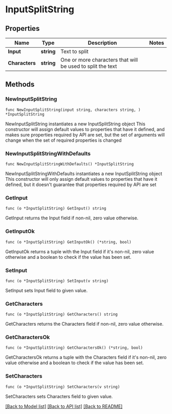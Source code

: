 # InputSplitString

## Properties

Name | Type | Description | Notes
------------ | ------------- | ------------- | -------------
**Input** | **string** | Text to split | 
**Characters** | **string** | One or more characters that will be used to split the text | 

## Methods

### NewInputSplitString

`func NewInputSplitString(input string, characters string, ) *InputSplitString`

NewInputSplitString instantiates a new InputSplitString object
This constructor will assign default values to properties that have it defined,
and makes sure properties required by API are set, but the set of arguments
will change when the set of required properties is changed

### NewInputSplitStringWithDefaults

`func NewInputSplitStringWithDefaults() *InputSplitString`

NewInputSplitStringWithDefaults instantiates a new InputSplitString object
This constructor will only assign default values to properties that have it defined,
but it doesn't guarantee that properties required by API are set

### GetInput

`func (o *InputSplitString) GetInput() string`

GetInput returns the Input field if non-nil, zero value otherwise.

### GetInputOk

`func (o *InputSplitString) GetInputOk() (*string, bool)`

GetInputOk returns a tuple with the Input field if it's non-nil, zero value otherwise
and a boolean to check if the value has been set.

### SetInput

`func (o *InputSplitString) SetInput(v string)`

SetInput sets Input field to given value.


### GetCharacters

`func (o *InputSplitString) GetCharacters() string`

GetCharacters returns the Characters field if non-nil, zero value otherwise.

### GetCharactersOk

`func (o *InputSplitString) GetCharactersOk() (*string, bool)`

GetCharactersOk returns a tuple with the Characters field if it's non-nil, zero value otherwise
and a boolean to check if the value has been set.

### SetCharacters

`func (o *InputSplitString) SetCharacters(v string)`

SetCharacters sets Characters field to given value.



[[Back to Model list]](../README.md#documentation-for-models) [[Back to API list]](../README.md#documentation-for-api-endpoints) [[Back to README]](../README.md)



